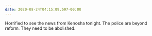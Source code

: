 ```yaml
---
date: 2020-08-24T04:15:09.597-00:00
---
```

Horrified to see the news from Kenosha tonight. The police are beyond reform. They need to be abolished.
